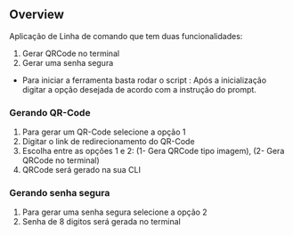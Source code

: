 ## Overview

Aplicação de Linha de comando que tem duas funcionalidades:

1. Gerar QRCode no terminal
2. Gerar uma senha segura

- Para iniciar a ferramenta basta rodar o script : <npm run start> Após a inicialização digitar a opção desejada de
  acordo com a instrução do prompt.

### Gerando QR-Code

1. Para gerar um QR-Code selecione a opção 1
2. Digitar o link de redirecionamento do QR-Code
3. Escolha entre as opções 1 e 2: (1- Gera QRCode tipo imagem), (2- Gera QRCode no terminal)
4. QRCode será gerado na sua CLI

### Gerando senha segura

1. Para gerar uma senha segura selecione a opção 2
2. Senha de 8 digitos será gerada no terminal
